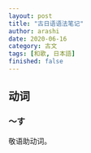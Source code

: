 ```yaml
---
layout: post
title: "古日语语法笔记"
author: arashi
date: 2020-06-16
category: 古文
tags: [和歌, 日本語]
finished: false
---
```


## 动词

### 〜す

敬语助动词。


